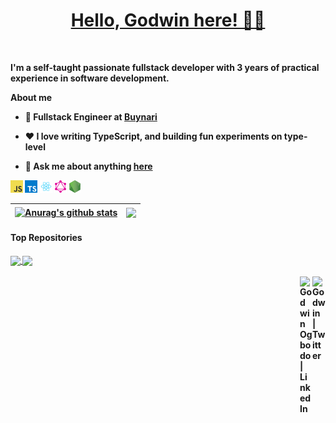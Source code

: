 <p align="center"><a href="https://godwinjs.github.io"><h1 align="center"><b>Hello, Godwin here! 🚀📗</h1></a></p>

<br />

I'm a self-taught passionate fullstack developer with 3 years of practical experience in software development.

**About me**

- 💼 Fullstack Engineer at [Buynari](http://buynari.cm/)

- ❤️ I love writing TypeScript, and building fun experiments on type-level

- 💬 Ask me about anything [here](https://github.com/godwinjs/godwinjs/issues)

<code><img height="20" alt="javascript" src="https://raw.githubusercontent.com/github/explore/80688e429a7d4ef2fca1e82350fe8e3517d3494d/topics/javascript/javascript.png"></code>
<code><img height="20" alt="typescript" src="https://raw.githubusercontent.com/github/explore/80688e429a7d4ef2fca1e82350fe8e3517d3494d/topics/typescript/typescript.png"></code>
<code><img height="20" alt="react" src="https://raw.githubusercontent.com/github/explore/80688e429a7d4ef2fca1e82350fe8e3517d3494d/topics/react/react.png"></code>
<code><img height="20" alt="graphql" src="https://raw.githubusercontent.com/github/explore/5c058a388828bb5fde0bcafd4bc867b5bb3f26f3/topics/graphql/graphql.png"></code>
<code><img height="20" alt="nodejs" src="https://raw.githubusercontent.com/github/explore/80688e429a7d4ef2fca1e82350fe8e3517d3494d/topics/nodejs/nodejs.png"></code>    


| <a href="https://github.com/godwinjs/github-readme-stats"><img align="center" src="https://github-readme-stats.vercel.app/api?username=godwinjs&show_icons=true&include_all_commits=true&theme=tokyonight&hide_border=false" alt="Anurag's github stats" /></a> | <a href="https://github.com/godwinjs/github-readme-stats"><img align="center" src="https://github-readme-stats.vercel.app/api/top-langs/?username=godwinjs&layout=compact&theme=gruvbox&hide_border=false" /></a> |
| ------------- | ------------- |

#### Top Repositories


<a href="https://github.com/godwinjs/AlgorithmLib">
  <img align="center" src="https://github-readme-stats.vercel.app/api/pin/?username=godwinjs&repo=AlgorithmLib&theme=tokyonight" />
</a>
<a href="https://github.com/godwinjs/tailcomponents">
  <img align="center" src="https://github-readme-stats.vercel.app/api/pin/?username=godwinjs&repo=tailcomponents&theme=gruvbox" />
</a>

<br />
<br />

<a href="https://twitter.com/godwin_micheals">
  <img align="right" alt="Godwin | Twitter" width="21px" src="https://cdn.cdnlogo.com/logos/t/96/twitter-icon.svg" />
</a>
<a href="https://www.linkedin.com/in/godwin-ikechukwu-677881254">
  <img align="right" alt="Godwin Ogbodo | LinkedIn" width="20px" src="https://cdn.cdnlogo.com/logos/l/66/linkedin-icon.svg" />
</a>

